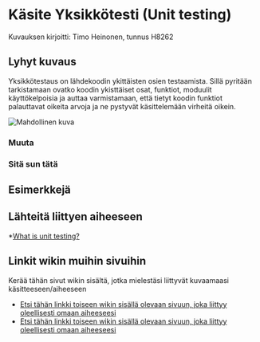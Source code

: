 # Käsite Yksikkötesti (Unit testing)

Kuvauksen kirjoitti: Timo Heinonen, tunnus H8262

## Lyhyt kuvaus

Yksikkötestaus on lähdekoodin ykittäisten osien testaamista. Sillä pyritään tarkistamaan ovatko koodin ykisttäiset osat, funktiot, moduulit käyttökelpoisia ja auttaa varmistamaan, että tietyt koodin funktiot palauttavat oikeita arvoja ja ne pystyvät käsittelemään virheitä oikein. 

![Mahdollinen kuva](https://openclipart.org/image/300px/svg_to_png/223866/Reading-Story-Book-To-Kids.png&disposition=attachment)

### Muuta



### Sitä sun tätä



## Esimerkkejä


## Lähteitä liittyen aiheeseen

*[What is unit testing?](https://code.tutsplus.com/articles/the-beginners-guide-to-unit-testing-what-is-unit-testing--wp-25728)

## Linkit wikin muihin sivuihin

Kerää tähän sivut wikin sisältä, jotka mielestäsi liittyvät kuvaamaasi käsitteeseen/aiheeseen

* [Etsi tähän linkki toiseen wikin sisällä olevaan sivuun, joka liittyy oleellisesti omaan aiheeseesi]()
* [Etsi tähän linkki toiseen wikin sisällä olevaan sivuun, joka liittyy oleellisesti omaan aiheeseesi]() 
